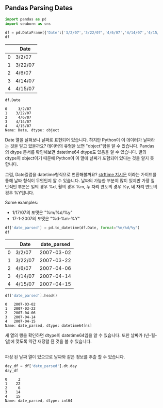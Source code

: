 ﻿## Pandas Parsing Dates

```python
import pandas as pd
import seaborn as sns
```

```python
df = pd.DataFrame({'Date':['3/2/07','3/22/07','4/6/07','4/14/07','4/15/07']})
df
```

|    | Date    |
|----| ------  |
| 0  | 3/2/07  |
| 1  | 3/22/07 |
| 2  | 4/6/07  |
| 3  | 4/14/07 |
| 4  | 4/15/07 |

```python
df.Date
```
```
0     3/2/07
1    3/22/07
2     4/6/07
3    4/14/07
4    4/15/07
Name: Date, dtype: object
```
Date 열을 살펴보니 날짜로 표현되어 있습니다. 하지만 Python이 이 데이터가 날짜라는 것을 알고 있을까요? 데이터의 유형을 보면 "object"임을 알 수 있습니다. Pandas의 dtype 문서를 확인해보면 datetime64 dtype도 있음을 알 수 있습니다. 
열의 dtype이 object이기 때문에 Python이 이 열에 날짜가 포함되어 있다는 것을 알지 못합니다.

그럼, Date컬럼을 datetime형식으로 변환해볼까요?
[strftime 지시문](https://strftime.org/) 이라는 가이드를 통해 날짜 형식이 무엇인지 알 수 있습니다. 
날짜의 가능한 부분이 많이 있지만 가장 일반적인 부분은 일의 경우 %d, 월의 경우 %m, 두 자리 연도의 경우 %y, 네 자리 연도의 경우 %Y입니다.

Some examples:
- 1/17/07의 포맷은 "%m/%d/%y"
- 17-1-2007의 포맷은 "%d-%m-%Y"

```python
df['date_parsed'] = pd.to_datetime(df.Date, format="%m/%d/%y")
df
```

|    | Date    | date_parsed|
|----| ------  |------------|
| 0  | 3/2/07  | 2007-03-02 |
| 1  | 3/22/07 | 2007-03-22 |
| 2  | 4/6/07  | 2007-04-06 |
| 3  | 4/14/07 | 2007-04-14 |
| 4  | 4/15/07 | 2007-04-15 |

```python
df['date_parsed'].head()
```
```
0   2007-03-02
1   2007-03-22
2   2007-04-06
3   2007-04-14
4   2007-04-15
Name: date_parsed, dtype: datetime64[ns]
```
새 열의 행을 확인하면 dtype이 datetime64임을 알 수 있습니다.  또한 날짜가 (년-월-일)에 맞도록 약간 재정렬 된 것을 볼 수 있습니다.

<br>
파싱 된 날짜 열이 있으므로 날짜와 같은 정보를 추출 할 수 있습니다.

```python
day_df = df['date_parsed'].dt.day
day_df
```
```
0     2
1    22
2     6
3    14
4    15
Name: date_parsed, dtype: int64
```
